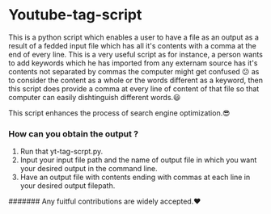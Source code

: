 # Youtube-tag-script
This is a python script which enables a user to have a file as an output as a result of a fedded input file which has all it's contents with a comma at the end of every line. This is a very useful script as for instance, a person wants to add keywords which he has imported from any externam source has it's contents not separated by commas the computer might get confused :confused: as to consider the content as a whole or the words different as a keyword, then this script does provide a comma at every line of content of that file so that computer can easily dishtinguish different words.:smiley:

This script enhances the process of search engine optimization.:sunglasses:

### How can you obtain the output ?
1. Run that yt-tag-scrpt.py.
2. Input your input file path and the name of output file in which you want your desired output in the command line.
3. Have an output file with contents ending with commas at each line in your desired output filepath.

####### Any fuitful contributions are widely accepted.:heart:
